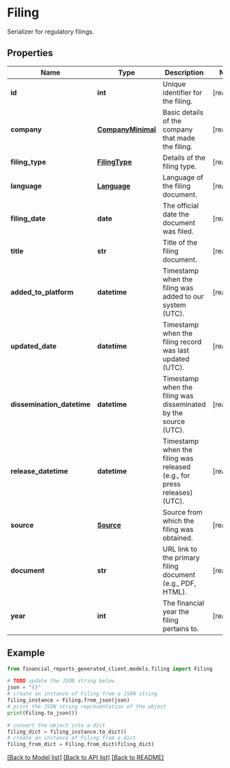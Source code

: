 # Filing

Serializer for regulatory filings.

## Properties

Name | Type | Description | Notes
------------ | ------------- | ------------- | -------------
**id** | **int** | Unique identifier for the filing. | [readonly] 
**company** | [**CompanyMinimal**](CompanyMinimal.md) | Basic details of the company that made the filing. | [readonly] 
**filing_type** | [**FilingType**](FilingType.md) | Details of the filing type. | [readonly] 
**language** | [**Language**](Language.md) | Language of the filing document. | [readonly] 
**filing_date** | **date** | The official date the document was filed. | [readonly] 
**title** | **str** | Title of the filing document. | [readonly] 
**added_to_platform** | **datetime** | Timestamp when the filing was added to our system (UTC). | [readonly] 
**updated_date** | **datetime** | Timestamp when the filing record was last updated (UTC). | [readonly] 
**dissemination_datetime** | **datetime** | Timestamp when the filing was disseminated by the source (UTC). | [readonly] 
**release_datetime** | **datetime** | Timestamp when the filing was released (e.g., for press releases) (UTC). | [readonly] 
**source** | [**Source**](Source.md) | Source from which the filing was obtained. | [readonly] 
**document** | **str** | URL link to the primary filing document (e.g., PDF, HTML). | [readonly] 
**year** | **int** | The financial year the filing pertains to. | [readonly] 

## Example

```python
from financial_reports_generated_client.models.filing import Filing

# TODO update the JSON string below
json = "{}"
# create an instance of Filing from a JSON string
filing_instance = Filing.from_json(json)
# print the JSON string representation of the object
print(Filing.to_json())

# convert the object into a dict
filing_dict = filing_instance.to_dict()
# create an instance of Filing from a dict
filing_from_dict = Filing.from_dict(filing_dict)
```
[[Back to Model list]](../README.md#documentation-for-models) [[Back to API list]](../README.md#documentation-for-api-endpoints) [[Back to README]](../README.md)


